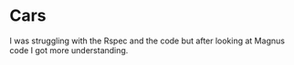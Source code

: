 # Cars
I was struggling with the Rspec and the code but after looking at Magnus code I got more understanding.
